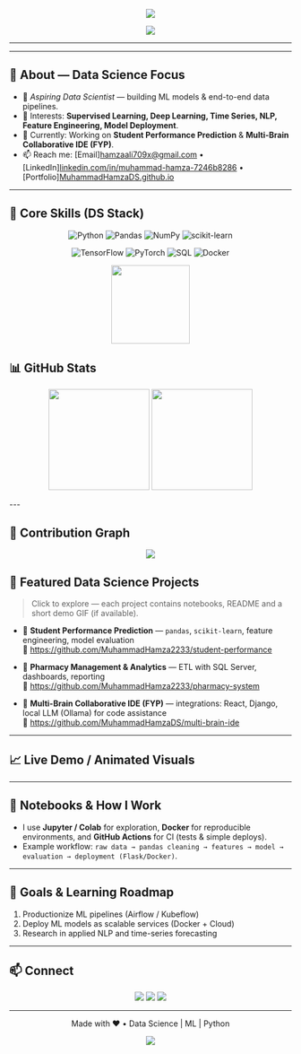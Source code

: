 <!-- Wavy animated banner -->
<p align="center">
  <img src="https://capsule-render.vercel.app/api?type=waving&color=0:00FFEE,100:0066FF&height=180&section=header&text=Hi%20I'm%20Hamza%20🚀&fontSize=40&fontColor=ffffff&animation=fadeIn" />
</p>

<!-- Typing animation -->
<p align="center">
  <img src="https://readme-typing-svg.herokuapp.com?size=22&color=00F7FF&center=true&vCenter=true&width=500&lines=Data+Science+Enthusiast;Python+Developer;Machine+Learning+Learner;Future+Data+Scientist" />
</p>

---



---

## 🔬 About — Data Science Focus
- 🎯 *Aspiring Data Scientist* — building ML models & end-to-end data pipelines.  
- 🧠 Interests: **Supervised Learning, Deep Learning, Time Series, NLP, Feature Engineering, Model Deployment**.  
- 🔭 Currently: Working on **Student Performance Prediction** & **Multi-Brain Collaborative IDE (FYP)**.  
- 📫 Reach me: [Email][hamzaali709x@gmail.com](mailto:hamzaali709x@gmail.com)  • [LinkedIn][linkedin.com/in/muhammad-hamza-7246b8286](https://www.linkedin.com/in/muhammad-hamza-7246b8286?utm_source=share&utm_campaign=share_via&utm_content=profile&utm_medium=android_app) • [Portfolio][MuhammadHamzaDS.github.io](https://MuhammadHamzaDS.github.io)  

---

## 🧰 Core Skills (DS Stack)
<p align="center">
  <!-- Badges (static but visually strong) -->
  <img alt="Python" src="https://img.shields.io/badge/Python-3776AB?style=for-the-badge&logo=python&logoColor=white"/>
  <img alt="Pandas" src="https://img.shields.io/badge/Pandas-150458?style=for-the-badge&logo=pandas&logoColor=white"/>
  <img alt="NumPy" src="https://img.shields.io/badge/NumPy-013243?style=for-the-badge&logo=numpy&logoColor=white"/>
  <img alt="scikit-learn" src="https://img.shields.io/badge/scikit--learn-F7931E?style=for-the-badge&logo=scikit-learn&logoColor=white"/>
</p>

<p align="center">
  <img alt="TensorFlow" src="https://img.shields.io/badge/TensorFlow-FF6F00?style=for-the-badge&logo=tensorflow&logoColor=white"/>
  <img alt="PyTorch" src="https://img.shields.io/badge/PyTorch-EE4C2C?style=for-the-badge&logo=pytorch&logoColor=white"/>
  <img alt="SQL" src="https://img.shields.io/badge/SQL-4479A1?style=for-the-badge&logo=mysql&logoColor=white"/>
  <img alt="Docker" src="https://img.shields.io/badge/Docker-2496ED?style=for-the-badge&logo=docker&logoColor=white"/>
</p>


<p align="center">
  <img src="https://github-readme-stats.vercel.app/api/top-langs/?username=MuhammadHamzaDS&layout=compact&theme=tokyonight&hide_border=true" height="140em"/>
</p>

## 📊 GitHub Stats
<p align="center">
  <img src="https://github-readme-stats.vercel.app/api?username=MuhammadHamzaDS&show_icons=true&theme=tokyonight" height="180"/>
  <img src="https://github-readme-streak-stats.herokuapp.com/?user=MuhammadHamzaDS&theme=tokyonight" height="180"/>
</p>
---

## 🌱 Contribution Graph
<p align="center">
  <img src="https://github-readme-activity-graph.vercel.app/graph?username=MuhammadHamzaDS&theme=react-dark" />
</p>

## 🧾 Featured Data Science Projects
> Click to explore — each project contains notebooks, README and a short demo GIF (if available).

- 🔬 **Student Performance Prediction** — `pandas`, `scikit-learn`, feature engineering, model evaluation  
  🔗 https://github.com/MuhammadHamza2233/student-performance

- 🏥 **Pharmacy Management & Analytics** — ETL with SQL Server, dashboards, reporting  
  🔗 https://github.com/MuhammadHamza2233/pharmacy-system

- 🤝 **Multi-Brain Collaborative IDE (FYP)** — integrations: React, Django, local LLM (Ollama) for code assistance  
  🔗 https://github.com/MuhammadHamzaDS/multi-brain-ide

---

## 📈 Live Demo / Animated Visuals
<!--
  If you have GIFs of model results or dashboards, upload them to `assets/` and uncomment below.
  Example stored at: https://raw.githubusercontent.com/MuhammadHamza2233/MuhammadHamza2233/main/assets/model-demo.gif
-->
<!--
<p align="center">
  <img src="https://raw.githubusercontent.com/MuhammadHamza2233/MuhammadHamza2233/main/assets/model-demo.gif" alt="Model Demo" width="700"/>
</p>
-->

---

## 🧪 Notebooks & How I Work
- I use **Jupyter / Colab** for exploration, **Docker** for reproducible environments, and **GitHub Actions** for CI (tests & simple deploys).  
- Example workflow: `raw data → pandas cleaning → features → model → evaluation → deployment (Flask/Docker)`.

---

## 🎯 Goals & Learning Roadmap
1. Productionize ML pipelines (Airflow / Kubeflow)  
2. Deploy ML models as scalable services (Docker + Cloud)  
3. Research in applied NLP and time-series forecasting

---

## 📫 Connect
<p align="center">
  <a href="https://www.linkedin.com/in/muhammad-hamza-7246b8286?utm_source=share&utm_campaign=share_via&utm_content=profile&utm_medium=android_app"><img src="https://img.shields.io/badge/LinkedIn-0A66C2?style=for-the-badge&logo=linkedin&logoColor=white"/></a>
  <a href="mailto:hamzaali709x@gmail.com"><img src="https://img.shields.io/badge/Email-D14836?style=for-the-badge&logo=gmail&logoColor=white"/></a>
  <a href="https://muhammadhamzads.github.io/"><img src="https://img.shields.io/badge/Portfolio-000000?style=for-the-badge&logo=firefox&logoColor=white"/></a>
</p>

---

<p align="center">Made with ❤️ • Data Science | ML | Python</p>
<!-- Footer Banner -->
<p align="center">
  <img src="https://capsule-render.vercel.app/api?type=waving&color=0:0066FF,100:00FFEE&height=100&section=footer" />
</p>
